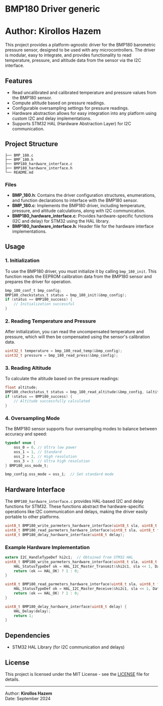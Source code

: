 
# BMP180 Driver generic
# Author: **Kirollos Hazem**  
This project provides a platform-agnostic driver for the BMP180 barometric pressure sensor, designed to be used with any microcontrollers. The driver is modular, easy to integrate, and provides functionality to read temperature, pressure, and altitude data from the sensor via the I2C interface.

## Features

- Read uncalibrated and calibrated temperature and pressure values from the BMP180 sensor.
- Compute altitude based on pressure readings.
- Configurable oversampling settings for pressure readings.
- Hardware abstraction allows for easy integration into any platform using custom I2C and delay implementations.
- Supports STM32 HAL (Hardware Abstraction Layer) for I2C communication.

## Project Structure

```plaintext
├── BMP_180.c
├── BMP_180.h
├── BMP180_hardware_interface.c
├── BMP180_hardware_interface.h
└── README.md
```

### Files

- **BMP_180.h**: Contains the driver configuration structures, enumerations, and function declarations to interface with the BMP180 sensor.
- **BMP_180.c**: Implements the BMP180 driver, including temperature, pressure, and altitude calculations, along with I2C communication.
- **BMP180_hardware_interface.c**: Provides hardware-specific functions (I2C and delay) for STM32 using the HAL library.
- **BMP180_hardware_interface.h**: Header file for the hardware interface implementations.

## Usage

### 1. Initialization

To use the BMP180 driver, you must initialize it by calling `bmp_180_init`. This function reads the EEPROM calibration data from the BMP180 sensor and prepares the driver for operation.

```c
bmp_180_conf_t bmp_config;
BMP180_checkstatus_t status = bmp_180_init(&bmp_config);
if (status == BMP180_success) {
    // Initialization successful
}
```

### 2. Reading Temperature and Pressure

After initialization, you can read the uncompensated temperature and pressure, which will then be compensated using the sensor's calibration data.

```c
uint32_t temperature = bmp_180_read_temp(&bmp_config);
uint32_t pressure = bmp_180_read_press(&bmp_config);
```

### 3. Reading Altitude

To calculate the altitude based on the pressure readings:

```c
float altitude;
BMP180_checkstatus_t status = bmp_180_read_altitude(&bmp_config, &altitude);
if (status == BMP180_success) {
    // Altitude successfully calculated
}
```

### 4. Oversampling Mode

The BMP180 sensor supports four oversampling modes to balance between accuracy and speed:

```c
typedef enum {
    oss_0 = 0, // Ultra low power
    oss_1 = 1, // Standard
    oss_2 = 2, // High resolution
    oss_3 = 3  // Ultra high resolution
} BMP180_oss_mode_t;

bmp_config.oss_mode = oss_1;  // Set standard mode
```

## Hardware Interface

The `BMP180_hardware_interface.c` provides HAL-based I2C and delay functions for STM32. These functions abstract the hardware-specific operations like I2C communication and delays, making the driver easily portable to other platforms.

```c
uint8_t BMP180_write_parmeters_hardware_interface(uint8_t sla, uint8_t *Data, uint8_t length);
uint8_t BMP180_read_parmeters_hardware_interface(uint8_t sla, uint8_t *Data, uint8_t length);
uint8_t BMP180_delay_hardware_interface(uint8_t delay);
```

### Example Hardware Implementation

```c
extern I2C_HandleTypeDef hi2c1;  // Obtained from STM32 HAL
uint8_t BMP180_write_parmeters_hardware_interface(uint8_t sla, uint8_t *Data, uint8_t length) {
    HAL_StatusTypeDef ok = HAL_I2C_Master_Transmit(&hi2c1, sla << 1, Data, length, 100);
    return (ok == HAL_OK) ? 1 : 0;
}

uint8_t BMP180_read_parmeters_hardware_interface(uint8_t sla, uint8_t *Data, uint8_t length) {
    HAL_StatusTypeDef ok = HAL_I2C_Master_Receive(&hi2c1, sla << 1, Data, length, 100);
    return (ok == HAL_OK) ? 1 : 0;
}

uint8_t BMP180_delay_hardware_interface(uint8_t delay) {
    HAL_Delay(delay);
    return 1;
}
```

## Dependencies

- STM32 HAL Library (for I2C communication and delays)

## License

This project is licensed under the MIT License - see the [LICENSE](LICENSE) file for details.

---

Author: **Kirollos Hazem**  
Date: September 2024
